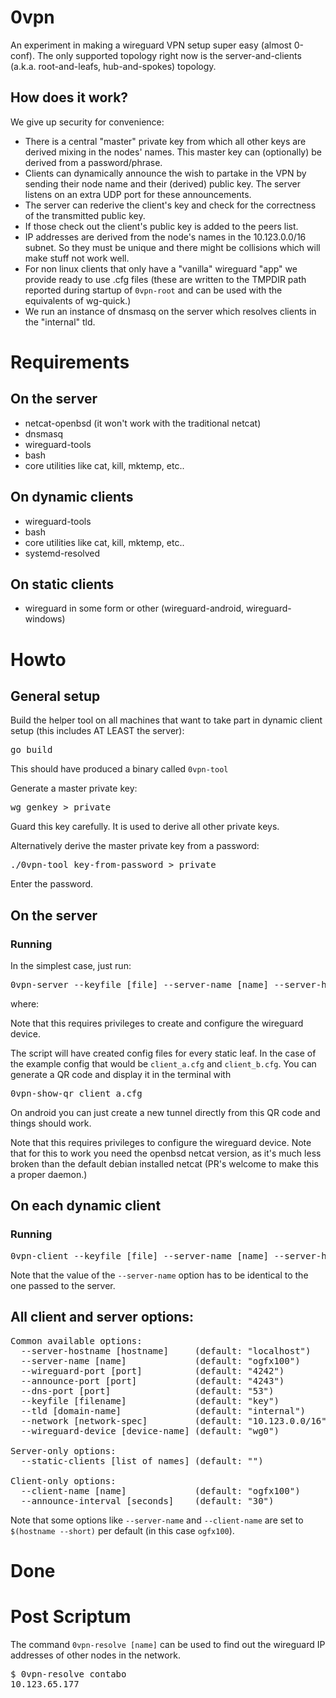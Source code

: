 # 0vpn

An experiment in making a wireguard VPN setup super easy (almost 0-conf). The only supported topology right now is the server-and-clients (a.k.a. root-and-leafs, hub-and-spokes) topology.

## How does it work?

We give up security for convenience:

* There is a central "master" private key from which all other keys are derived mixing in the nodes' names. This master key can (optionally) be derived from a password/phrase.
* Clients can dynamically announce the wish to partake in the VPN by sending their node name and their (derived) public key. The server listens on an extra UDP port for these announcements.
* The server can rederive the client's key and check for the correctness of the transmitted public key.
* If those check out the client's public key is added to the peers list.
* IP addresses are derived from the node's names in the 10.123.0.0/16 subnet. So they must be unique and there might be collisions which will make stuff not work well.
* For non linux clients that only have a "vanilla" wireguard "app" we provide ready to use .cfg files (these are written to the TMPDIR path reported during startup of <code>0vpn-root</code> and can be used with the equivalents of wg-quick.)
* We run an instance of dnsmasq on the server which resolves clients in the "internal" tld.

# Requirements

## On the server

* netcat-openbsd (it won't work with the traditional netcat)
* dnsmasq
* wireguard-tools
* bash
* core utilities like cat, kill, mktemp, etc..

## On dynamic clients

* wireguard-tools
* bash
* core utilities like cat, kill, mktemp, etc..
* systemd-resolved 

## On static clients

* wireguard in some form or other (wireguard-android, wireguard-windows)

# Howto

## General setup

Build the helper tool on all machines that want to take part in dynamic client setup (this includes AT LEAST the server):

<pre>go build</pre>

This should have produced a binary called <code>0vpn-tool</code> 

Generate a master private key:

<pre>wg genkey > private</pre>

Guard this key carefully. It is used to derive all other private keys.

Alternatively derive the master private key from a password:

<pre>./0vpn-tool key-from-password > private</pre>

Enter the password.

## On the server

### Running

In the simplest case, just run:

<pre>0vpn-server --keyfile [file] --server-name [name] --server-hostname [hostname] --static-clients "client_a client_b"</pre>

where:

Note that this requires privileges to create and configure the wireguard device.

The script will have created config files for every static leaf. In the case of the example config that would be <code>client_a.cfg</code> and <code>client_b.cfg</code>. You can generate a QR code and display it in the terminal with

<pre>0vpn-show-qr client_a.cfg</pre>

On android you can just create a new tunnel directly from this QR code and things should work.

Note that this requires privileges to configure the wireguard device.
Note that for this to work you need the openbsd netcat version, as it's much less broken than the default debian installed netcat (PR's welcome to make this a proper daemon.)

## On each dynamic client

### Running

<pre>0vpn-client --keyfile [file] --server-name [name] --server-hostname [hostname] --client-name [name]</pre>

Note that the value of the <code>--server-name</code> option has to be identical to the one passed to the server.

## All client and server options:

<pre>
Common available options:
  --server-hostname [hostname]     (default: "localhost")
  --server-name [name]             (default: "ogfx100")
  --wireguard-port [port]          (default: "4242")
  --announce-port [port]           (default: "4243")
  --dns-port [port]                (default: "53")
  --keyfile [filename]             (default: "key")
  --tld [domain-name]              (default: "internal")
  --network [network-spec]         (default: "10.123.0.0/16")
  --wireguard-device [device-name] (default: "wg0")

Server-only options:
  --static-clients [list of names] (default: "")

Client-only options:
  --client-name [name]             (default: "ogfx100")
  --announce-interval [seconds]    (default: "30")
</pre>

Note that some options like <code>--server-name</code> and <code>--client-name</code> are set to <code>$(hostname --short)</code> per default (in this case <code>ogfx100</code>). 

# Done

# Post Scriptum

The command <code>0vpn-resolve [name]</code> can be used to find out the wireguard IP addresses of other nodes in the network.

<pre>
$ 0vpn-resolve contabo
10.123.65.177
</pre>

